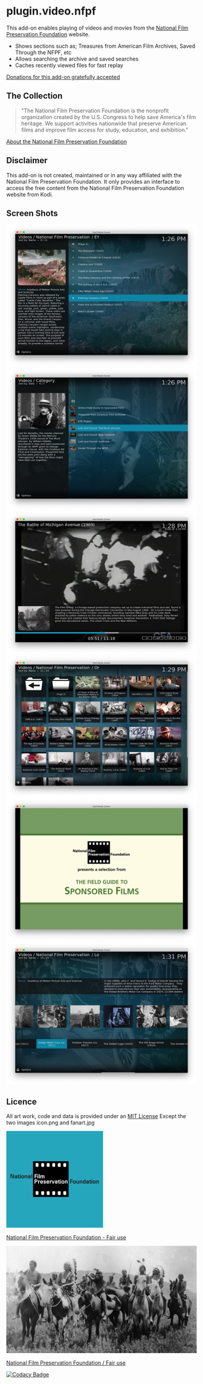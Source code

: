 # plugin.video.nfpf

This add-on enables playing of videos and movies from the [National Film Preservation Foundation](https://www.filmpreservation.org/) website.

*   Shows sections such as; Treasures from American Film Archives, Saved Through the NFPF, etc
*   Allows searching the archive and saved searches
*   Caches recently viewed files for fast replay 

[Donations for this add-on gratefully accepted](https://www.paypal.me/fraserchapman)

## The Collection

> "The National Film Preservation Foundation is the nonprofit organization created by the U.S. Congress to help save America's film heritage.
> We support activities nationwide that preserve American films and improve film access for study, education, and exhibition."

[About the National Film Preservation Foundation](https://www.filmpreservation.org/about/about-the-nfpf)

## Disclaimer 

This add-on is not created, maintained or in any way affiliated with the National Film Preservation Foundation.
It only provides an interface to access the free content from the National Film Preservation Foundation website from Kodi.

## Screen Shots

![ss1](resources/media/ss1.jpg)
![ss2](resources/media/ss2.jpg)
![ss3](resources/media/ss3.jpg)
![ss4](resources/media/ss4.jpg)
![ss5](resources/media/ss5.jpg)
![ss5](resources/media/ss6.jpg)

## Licence 

All art work, code and data is provided under an [MIT License](LICENSE.txt)
Except the two images icon.png and fanart.jpg

![icon.png](resources/icon.png)

[National Film Preservation Foundation - Fair use](https://www.filmpreservation.org/)

![fanart.jpg](resources/fanart.jpg)

[National Film Preservation Foundation / Fair use](https://www.filmpreservation.org/blog/tags/orphan%20film%20spotlight)

[![Codacy Badge](https://api.codacy.com/project/badge/Grade/1621ccb9fd0c41bdaeb8e4f54949b607)](https://www.codacy.com/app/FraserChapman/plugin.video.nfpf?utm_source=github.com&amp;utm_medium=referral&amp;utm_content=FraserChapman/plugin.video.nfpf&amp;utm_campaign=Badge_Grade)
